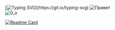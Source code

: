 [![Typing SVG](https://readme-typing-svg.herokuapp.com?color=%2336BCF7&lines=Привет,заходи.+Меня+зовут+RUS👋!)](https://git.io/typing-svg)    
![Привет](https://media1.giphy.com/media/XCxjzveGa47DOd8zuq/giphy.gif?cid=790b7611de029813e7755f93b988cc32a1f523ea712b7a8b&rid=giphy.gif&ct=g)    
![0_о](https://komarev.com/ghpvc/?username=RUS29TAM)    

<!-- [![Anurag's GitHub stats](https://github-readme-stats.vercel.app/api?username=RUS29TAM)](https://github.com/anuraghazra/github-readme-stats)   -->
[![Readme Card](https://github-readme-stats.vercel.app/api/pin/?username=RUS29TAM&repo=github-readme-stats)](https://github.com/anuraghazra/github-readme-stats)



<!--
**RUS29TAM/RUS29TAM** is a ✨ _special_ ✨ repository because its `README.md` (this file) appears on your GitHub profile.

Here are some ideas to get you started:

- 🔭 I’m currently working on ...
- 🌱 I’m currently learning ...
- 👯 I’m looking to collaborate on ...
- 🤔 I’m looking for help with ...
- 💬 Ask me about ...
- 📫 How to reach me: ...
- 😄 Pronouns: ...
- ⚡ Fun fact: ...
-->
